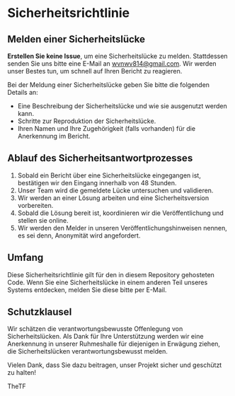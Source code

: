 # Sicherheitsrichtlinie

## Melden einer Sicherheitslücke

**Erstellen Sie keine Issue**, um eine Sicherheitslücke zu melden. Stattdessen senden Sie uns bitte eine E-Mail an [wvnwv814@gmail.com](mailto:wvnwv814@gmail.com). Wir werden unser Bestes tun, um schnell auf Ihren Bericht zu reagieren.

Bei der Meldung einer Sicherheitslücke geben Sie bitte die folgenden Details an:

- Eine Beschreibung der Sicherheitslücke und wie sie ausgenutzt werden kann.
- Schritte zur Reproduktion der Sicherheitslücke.
- Ihren Namen und Ihre Zugehörigkeit (falls vorhanden) für die Anerkennung im Bericht.

## Ablauf des Sicherheitsantwortprozesses

1. Sobald ein Bericht über eine Sicherheitslücke eingegangen ist, bestätigen wir den Eingang innerhalb von 48 Stunden.
2. Unser Team wird die gemeldete Lücke untersuchen und validieren.
3. Wir werden an einer Lösung arbeiten und eine Sicherheitsversion vorbereiten.
4. Sobald die Lösung bereit ist, koordinieren wir die Veröffentlichung und stellen sie online.
5. Wir werden den Melder in unseren Veröffentlichungshinweisen nennen, es sei denn, Anonymität wird angefordert.

## Umfang

Diese Sicherheitsrichtlinie gilt für den in diesem Repository gehosteten Code. Wenn Sie eine Sicherheitslücke in einem anderen Teil unseres Systems entdecken, melden Sie diese bitte per E-Mail.

## Schutzklausel

Wir schätzen die verantwortungsbewusste Offenlegung von Sicherheitslücken. Als Dank für Ihre Unterstützung werden wir eine Anerkennung in unserer Ruhmeshalle für diejenigen in Erwägung ziehen, die Sicherheitslücken verantwortungsbewusst melden.

Vielen Dank, dass Sie dazu beitragen, unser Projekt sicher und geschützt zu halten!

TheTF
